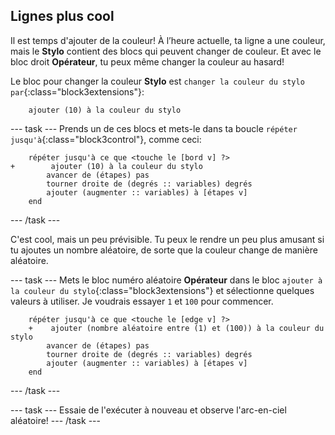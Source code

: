 ## Lignes plus cool

Il est temps d'ajouter de la couleur! À l’heure actuelle, ta ligne a une couleur, mais le **Stylo** contient des blocs qui peuvent changer de couleur. Et avec le bloc droit **Opérateur**, tu peux même changer la couleur au hasard!

Le bloc pour changer la couleur **Stylo** est `changer la couleur du stylo par`{:class="block3extensions"}:

```blocks3
    ajouter (10) à la couleur du stylo
```

--- task --- Prends un de ces blocs et mets-le dans ta boucle `répéter jusqu'à`{:class="block3control"}, comme ceci:

```blocks3
    répéter jusqu'à ce que <touche le [bord v] ?> 
+        ajouter (10) à la couleur du stylo
        avancer de (étapes) pas
        tourner droite de (degrés :: variables) degrés
        ajouter (augmenter :: variables) à [étapes v]
    end
```

--- /task ---

C'est cool, mais un peu prévisible. Tu peux le rendre un peu plus amusant si tu ajoutes un nombre aléatoire, de sorte que la couleur change de manière aléatoire.

--- task --- Mets le bloc numéro aléatoire **Opérateur** dans le bloc `ajouter à la couleur du stylo`{:class="block3extensions"} et sélectionne quelques valeurs à utiliser. Je voudrais essayer `1` et `100` pour commencer.

```blocks3
    répéter jusqu'à ce que <touche le [edge v] ?> 
    +    ajouter (nombre aléatoire entre (1) et (100)) à la couleur du stylo
        avancer de (étapes) pas
        tourner droite de (degrés :: variables) degrés
        ajouter (augmenter :: variables) à [étapes v]
    end
```

--- /task ---

--- task --- Essaie de l'exécuter à nouveau et observe l'arc-en-ciel aléatoire! --- /task ---